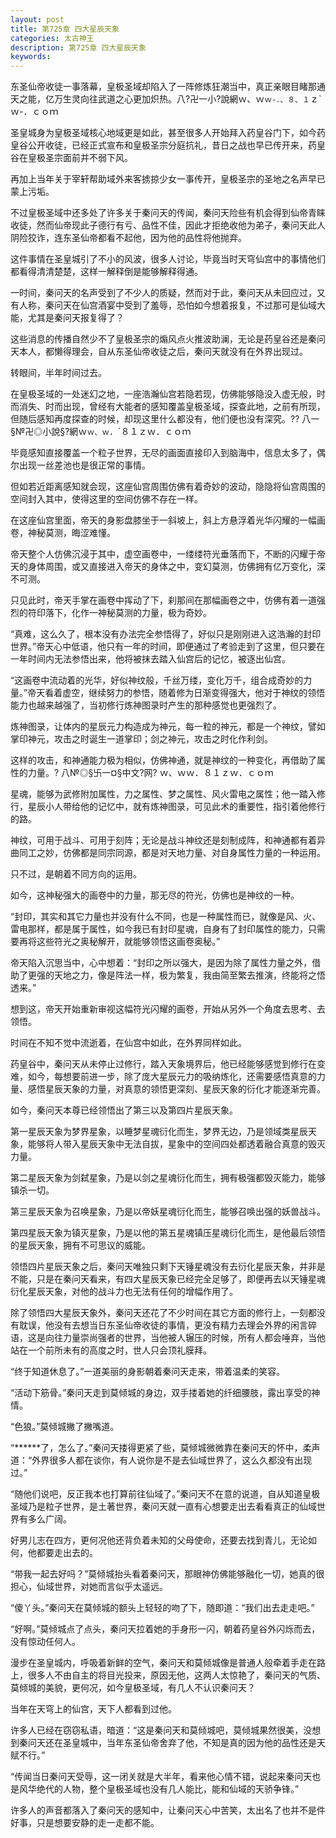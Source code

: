 ```yaml
---
layout: post
title: 第725章 四大星辰天象
categories: 太古神王
description: 第725章 四大星辰天象
keywords:
---
```


东圣仙帝收徒一事落幕，皇极圣域却陷入了一阵修炼狂潮当中，真正亲眼目睹那通天之能，亿万生灵向往武道之心更加炽热。八?卍一小?說網ｗ、ｗ`ｗ-．、８、１`ｚ`ｗ-．ｃｏｍ

圣皇城身为皇极圣域核心地域更是如此，甚至很多人开始拜入药皇谷门下，如今药皇谷公开收徒，已经正式宣布和皇极圣宗分庭抗礼，昔日之战也早已传开来，药皇谷在皇极圣宗面前并不弱下风。

再加上当年关于宰轩帮助域外来客掳掠少女一事传开，皇极圣宗的圣地之名声早已蒙上污垢。

不过皇极圣域中还多处了许多关于秦问天的传闻，秦问天险些有机会得到仙帝青睐收徒，然而仙帝现此子德行有亏、品性不佳，因此才拒绝收他为弟子，秦问天此人阴险狡诈，连东圣仙帝都看不起他，因为他的品性将他抛弃。

这件事情在圣皇城引了不小的风波，很多人讨论，毕竟当时天穹仙宫中的事情他们都看得清清楚楚，这样一解释倒是能够解释得通。

一时间，秦问天的名声受到了不少人的质疑，然而对于此，秦问天从未回应过，又有人称，秦问天在仙宫酒宴中受到了羞辱，恐怕如今想着报复，不过那可是仙域大能，尤其是秦问天报复得了？

这些消息的传播自然少不了皇极圣宗的煽风点火推波助澜，无论是药皇谷还是秦问天本人，都懒得理会，自从东圣仙帝收徒之后，秦问天就没有在外界出现过。

转眼间，半年时间过去。

在皇极圣域的一处迷幻之地，一座浩瀚仙宫若隐若现，仿佛能够隐没入虚无般，时而消失、时而出现，曾经有大能者的感知覆盖皇极圣域，探查此地，之前有所现，但随后感知再度探查的时候，却现这里什么都没有，他们便也没有深究。??  八一§№卍◎小說§?網ｗ`ｗ、ｗ`．`８１ｚｗ．ｃｏｍ

毕竟感知直接覆盖一个粒子世界，无尽的画面直接印入到脑海中，信息太多了，偶尔出现一丝差池也是很正常的事情。

但如若近距离感知就会现，这座仙宫周围仿佛有着奇妙的波动，隐隐将仙宫周围的空间封入其中，使得这里的空间仿佛不存在一样。

在这座仙宫里面，帝天的身影盘膝坐于一斜坡上，斜上方悬浮着光华闪耀的一幅画卷，神秘莫测，晦涩难懂。

帝天整个人仿佛沉浸于其中，虚空画卷中，一缕缕符光垂落而下，不断的闪耀于帝天的身体周围，或又直接进入帝天的身体之中，变幻莫测，仿佛拥有亿万变化，深不可测。

只见此时，帝天手掌在画卷中挥动了下，刹那间在那幅画卷之中，仿佛有着一道强烈的符印落下，化作一神秘莫测的力量，极为奇妙。

“真难，这么久了，根本没有办法完全参悟得了，好似只是刚刚进入这浩瀚的封印世界。”帝天心中低语，他只有一年的时间，即便通过了考验走到了这里，但只要在一年时间内无法参悟出来，他将被抹去踏入仙宫后的记忆，被逐出仙宫。

“这画卷中流动着的光华，好似神纹般，千丝万缕，变化万千，组合成奇妙的力量。”帝天看着虚空，继续努力的参悟，随着修为日渐变得强大，他对于神纹的领悟能力也越来越强了，当初修行炼神图录时产生的那种感觉也更强烈了。

炼神图录，让体内的星辰元力构造成为神元，每一粒的神元，都是一个神纹，譬如掌印神元，攻击之时诞生一道掌印；剑之神元，攻击之时化作利剑。

这样的攻击，和神通能力极为相似，仿佛神通，就是神纹的一种变化，再借助了属性的力量。?  八№◎§卐一¤§中文?网?  ｗ、ｗｗ．８１ｚｗ．ｃｏｍ

星魂，能够为武修附加属性，力之属性、梦之属性、风火雷电之属性；他一踏入修行，星辰小人带给他的记忆中，就有炼神图录，可见此术的重要性，指引着他修行的路。

神纹，可用于战斗、可用于刻阵；无论是战斗神纹还是刻制成阵，和神通都有着异曲同工之妙，仿佛都是同宗同源，都是对天地力量、对自身属性力量的一种运用。

只不过，是朝着不同方向的运用。

如今，这神秘强大的画卷中的力量，那无尽的符光，仿佛也是神纹的一种。

“封印，其实和其它力量也并没有什么不同，也是一种属性而已，就像是风、火、雷电那样，都是属于属性，如今我已有封印星魂，自身有了封印属性的能力，只需要再将这些符光之奥秘解开，就能够领悟这画卷奥秘。”

帝天陷入沉思当中，心中想着：“封印之所以强大，是因为除了属性力量之外，借助了更强的天地之力，像是阵法一样，极为繁复，我由简至繁去推演，终能将之悟透来。”

想到这，帝天开始重新审视这幅符光闪耀的画卷，开始从另外一个角度去思考、去领悟。

时间在不知不觉中流逝着，在仙宫中如此，在外界同样如此。

药皇谷中，秦问天从未停止过修行，踏入天象境界后，他已经能够感觉到修行在变难，如今，每想要前进一步，除了庞大星辰元力的吸纳炼化，还需要感悟真意的力量、感悟星辰天象的力量，对真意的领悟更深刻、星辰天象的衍化才能逐渐完善。

如今，秦问天本尊已经领悟出了第三以及第四片星辰天象。

第一星辰天象为梦界星象，以睡梦星魂衍化而生，梦界无边，乃是领域类星辰天象，能够将人带入星辰天象中无法自拔，星象中的空间四处都透着融合真意的毁灭力量。

第二星辰天象为剑弑星象，乃是以剑之星魂衍化而生，拥有极强都毁灭能力，能够镇杀一切。

第三星辰天象为召唤星象，乃是以帝妖星魂衍化而生，能够召唤出强的妖兽战斗。

第四星辰天象为镇灭星象，乃是以他的第五星魂镇压星魂衍化而生，是他最后领悟的星辰天象，拥有不可思议的威能。

领悟四片星辰天象之后，秦问天唯独只剩下天锤星魂没有去衍化星辰天象，并非是不能，只是在秦问天看来，有四大星辰天象已经完全足够了，即便再去以天锤星魂衍化星辰天象，对他的战斗力也无法有任何的增幅作用了。

除了领悟四大星辰天象外，秦问天还花了不少时间在其它方面的修行上，一刻都没有耽误，他没有去想当日东圣仙帝收徒的事情，更没有精力去理会外界的闲言碎语，这是向往力量崇尚强者的世界，当他被人辗压的时候，所有人都会唾弃，当他站在一个前所未有的高度之时，世人只会顶礼膜拜。

“终于知道休息了。”一道美丽的身影朝着秦问天走来，带着温柔的笑容。

“活动下筋骨。”秦问天走到莫倾城的身边，双手搂着她的纤细腰肢，露出享受的神情。

“色狼。”莫倾城撇了撇嘴道。

“******了，怎么了。”秦问天搂得更紧了些，莫倾城微微靠在秦问天的怀中，柔声道：“外界很多人都在谈你，有人说你是不是去仙域世界了，这么久都没有出现过。”

“随他们说吧，反正我本也打算前往仙域了。”秦问天不在意的说道，自从知道皇极圣域乃是粒子世界，是土著世界，秦问天就一直有心想要走出去看看真正的仙域世界有多么广阔。

好男儿志在四方，更何况他还背负着未知的父母使命，还要去找到青儿，无论如何，他都要走出去的。

“带我一起去好吗？”莫倾城抬头看着秦问天，那眼神仿佛能够融化一切，她真的很担心，仙域世界，对她而言似乎太遥远。

“傻丫头。”秦问天在莫倾城的额头上轻轻的吻了下，随即道：“我们出去走走吧。”

“好啊。”莫倾城点了点头，秦问天拉着她的手身形一闪，朝着药皇谷外闪烁而去，没有惊动任何人。

漫步在圣皇城内，呼吸着新鲜的空气，秦问天和莫倾城像是普通人般牵着手走在路上，很多人不由自主的将目光投来，原因无他，这两人太惊艳了，秦问天的气质、莫倾城的美貌，更何况，如今皇极圣域，有几人不认识秦问天？

当年在天穹上的仙宫，天下人都看到过他。

许多人已经在窃窃私语，暗道：“这是秦问天和莫倾城吧，莫倾城果然很美，没想到秦问天还在圣皇城中，当年东圣仙帝舍弃了他，不知是真的因为他的品性还是天赋不行。”

“传闻当日秦问天受辱，这一闭关就是大半年，看来他心情不错，说起来秦问天也是风华绝代的人物，整个皇极圣域也没有几人能比，能和仙域的天骄争锋。”

许多人的声音都落入了秦问天的感知中，让秦问天心中苦笑，太出名了也并不是件好事，只是想要安静的走一走都不能。
